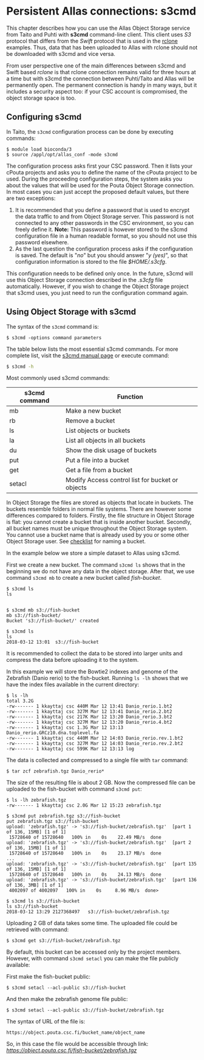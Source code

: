 
# Persistent Allas connections: s3cmd

This chapter describes how you can use the Allas Object Storage service from Taito and Puhti with **s3cmd** command-line client. This client uses
_S3_ protocol that differs from the _Swift_ protocol that is used in the [rclone](./rclone.md) examples. Thus, data that has been uploaded to Allas with rclone should not be downloaded with s3cmd and vice versa.

From user perspective one of the main differences between s3cmd and Swift based _rclone_ is that rclone connection remains valid for three hours at a time but with s3cmd the connection between Puhti/Taito and Allas will be permanently open. The permanent connection is handy in many ways, but it includes a security aspect too: if your CSC account is compromised, the object storage space is too.


## Configuring s3cmd
In Taito, the `s3cmd` configuration process can be done by executing commands:

```
$ module load bioconda/3
$ source /appl/opt/allas_conf -mode s3cmd
```

The configuration process asks first your CSC password. Then it lists your cPouta projects and asks you to define the name of the cPouta project to be used. During the proceeding configuration steps, the system asks you about the values that will be used for the Pouta Object Storage connection. In most cases you can just accept the proposed default values, but there are two exceptions:

   1.  It is recommended that you define a password that is used to encrypt the data traffic to and from Object Storage server. This password is not connected to any other passwords in the CSC environment, so you can freely define it. **Note:** This password is however stored to the s3cmd configuration file in a human readable format, so you should not use this password elsewhere. 
   2.  As the last question the configuration process asks if the configuration is saved. The default is "*no*" but you should answer "*y (yes)*", so that configuration information is stored to the file _$HOME/.s3cfg_.

This configuration needs to be defined only once. In the future, s3cmd will use this Object Storage connection described in the _.s3cfg_ file automatically. However, if you wish to change the Object Storage project that s3cmd uses, you just need to run the configuration command again.
 
## Using Object Storage with s3cmd

The syntax of the `s3cmd` command is:

```
$ s3cmd -options command parameters
```

The table below lists the most essential s3cmd commands. For more complete list, visit the [s3cmd manual page](https://s3tools.org/usage) or execute command:

```bash
$ s3cmd -h
```


Most commonly used s3cmd commands:

| s3cmd command | Function 			|
|-----	 |----					|
| mb 	 | Make a new bucket 			|
| rb 	 | Remove a bucket 			|
| ls 	 | List objects or buckets 		|
| la 	 | List all objects in all buckets 	|
| du 	 | Show the disk usage of buckets 	|
| put 	 | Put a file into a bucket 		|
| get 	 | Get a file from a bucket 		|
| setacl | Modify Access control list for bucket or objects |

In Object Storage the files are stored as objects that locate in buckets. The buckets resemble folders in normal file systems. There are however some differences compared to folders. Firstly, the file structure in Object Storage is flat: you cannot create a bucket that is inside another bucket. Secondly, all bucket names must be unique throughout the Object Storage system. You cannot use a bucket name that is already used by you or some other Object Storage user. See [checklist](../introduction.md#naming-buckets) for naming a bucket.

In the example below we store a simple dataset to Allas using s3cmd.

First we create a new bucket. The command `s3cmd ls` shows that in the beginning we do not have any data in the object storage. After that, we use command `s3cmd mb` to create a new bucket called _fish-bucket_.

```shell
$ s3cmd ls
ls
 
```

```shell
$ s3cmd mb s3://fish-bucket
mb s3://fish-bucket/
Bucket 's3://fish-bucket/' created
```

```shell
$ s3cmd ls
ls
2018-03-12 13:01  s3://fish-bucket
```
It is recommended to collect the data to be stored into larger units and compress the data before uploading it to the system.

In this example we will store the Bowtie2 indexes and genome of the Zebrafish (Danio rerio) to the fish-bucket. Running `ls -lh` shows that we have the index files available in the current directory:

```shell
$ ls -lh
total 3.2G
-rw------- 1 kkayttaj csc 440M Mar 12 13:41 Danio_rerio.1.bt2
-rw------- 1 kkayttaj csc 327M Mar 12 13:41 Danio_rerio.2.bt2
-rw------- 1 kkayttaj csc 217K Mar 12 13:20 Danio_rerio.3.bt2
-rw------- 1 kkayttaj csc 327M Mar 12 13:20 Danio_rerio.4.bt2
-rw------- 1 kkayttaj csc 1.3G Mar 12 13:13 Danio_rerio.GRCz10.dna.toplevel.fa
-rw------- 1 kkayttaj csc 440M Mar 12 14:03 Danio_rerio.rev.1.bt2
-rw------- 1 kkayttaj csc 327M Mar 12 14:03 Danio_rerio.rev.2.bt2
-rw------- 1 kkayttaj csc 599K Mar 12 13:13 log
```

The data is collected and compressed to a single file with `tar` command:

```
$ tar zcf zebrafish.tgz Danio_rerio*
```


The size of the resulting file is about 2 GB. Now the compressed file can be uploaded to the fish-bucket with command `s3cmd put`:

```shell
$ ls -lh zebrafish.tgz
-rw------- 1 kkayttaj csc 2.0G Mar 12 15:23 zebrafish.tgz
```

```shell
$ s3cmd put zebrafish.tgz s3://fish-bucket
put zebrafish.tgz s3://fish-bucket
upload: 'zebrafish.tgz' -> 's3://fish-bucket/zebrafish.tgz'  [part 1 of 136, 15MB] [1 of 1]
 15728640 of 15728640   100% in    0s    22.49 MB/s  done
upload: 'zebrafish.tgz' -> 's3://fish-bucket/zebrafish.tgz'  [part 2 of 136, 15MB] [1 of 1]
 15728640 of 15728640   100% in    0s    23.17 MB/s  done
...
upload: 'zebrafish.tgz' -> 's3://fish-bucket/zebrafish.tgz'  [part 135 of 136, 15MB] [1 of 1]
 15728640 of 15728640   100% in    0s    24.13 MB/s  done
upload: 'zebrafish.tgz' -> 's3://fish-bucket/zebrafish.tgz'  [part 136 of 136, 3MB] [1 of 1]
 4002097 of 4002097   100% in    0s     8.96 MB/s  done>
```



```shell
$ s3cmd ls s3://fish-bucket
ls s3://fish-bucket
2018-03-12 13:29 2127368497   s3://fish-bucket/zebrafish.tgz
```

Uploading 2 GB of data takes some time. The uploaded file could be retrieved with command:

```
$ s3cmd get s3://fish-bucket/zebrafish.tgz
```

By default, this bucket can be accessed only by the project members. However, with command `s3cmd setacl` you can make the file publicly available:

First make the fish-bucket public:

```
$ s3cmd setacl --acl-public s3://fish-bucket
```

And then make the zebrafish genome file public:
```
$ s3cmd setacl --acl-public s3://fish-bucket/zebrafish.tgz
```

The syntax of URL of the file is:

```
https://object.pouta.csc.fi/bucket_name/object_name
```

So, in this case the file would be accessible through link:  
_https://object.pouta.csc.fi/fish-bucket/zebrafish.tgz_

